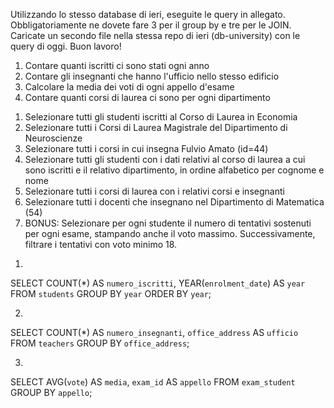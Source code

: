 Utilizzando lo stesso database di ieri, eseguite le query in allegato. Obbligatoriamente ne dovete fare 3 per il group by e tre per le JOIN.
Caricate un secondo file nella stessa repo di ieri (db-university) con le query di oggi.
Buon lavoro!

<!-- group by -->
1. Contare quanti iscritti ci sono stati ogni anno
2. Contare gli insegnanti che hanno l'ufficio nello stesso edificio
3. Calcolare la media dei voti di ogni appello d'esame
4. Contare quanti corsi di laurea ci sono per ogni dipartimento

<!-- join -->
1. Selezionare tutti gli studenti iscritti al Corso di Laurea in Economia
2. Selezionare tutti i Corsi di Laurea Magistrale del Dipartimento di
Neuroscienze
3. Selezionare tutti i corsi in cui insegna Fulvio Amato (id=44)
4. Selezionare tutti gli studenti con i dati relativi al corso di laurea a cui
sono iscritti e il relativo dipartimento, in ordine alfabetico per cognome e
nome
5. Selezionare tutti i corsi di laurea con i relativi corsi e insegnanti
6. Selezionare tutti i docenti che insegnano nel Dipartimento di
Matematica (54)
7. BONUS: Selezionare per ogni studente il numero di tentativi sostenuti
per ogni esame, stampando anche il voto massimo. Successivamente,
filtrare i tentativi con voto minimo 18.

<!-- group by -->
1.
SELECT COUNT(*) AS `numero_iscritti`, YEAR(`enrolment_date`) AS `year`
FROM `students`
GROUP BY `year`
ORDER BY `year`;

2.
SELECT COUNT(*) AS `numero_insegnanti`, `office_address` AS `ufficio`
FROM `teachers`
GROUP BY `office_address`;

3.
SELECT AVG(`vote`) AS `media`, `exam_id` AS `appello`
FROM `exam_student`
GROUP BY `appello`;

